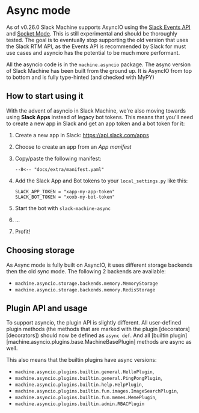 # Async mode

As of v0.26.0 Slack Machine supports AsyncIO using the
[Slack Events API](https://api.slack.com/apis/connections/events-api) and
[Socket Mode](https://api.slack.com/apis/connections/socket). This is still experimental and should be thoroughly
tested. The goal is to eventually stop supporting the old version that uses the Slack RTM API, as the Events API is
recommended by Slack for must use cases and asyncio has the potential to be much more performant.

All the asyncio code is in the `machine.asyncio` package. The async version of Slack Machine has been built from the
ground up. It is AsyncIO from top to bottom and is fully type-hinted (and checked with MyPY)

## How to start using it

With the advent of asyncio in Slack Machine, we're also moving towards using **Slack Apps** instead of legacy bot
tokens. This means that you'll need to create a new app in Slack and get an app token and a bot token for it:

1. Create a new app in Slack: <https://api.slack.com/apps>
2. Choose to create an app from an _App manifest_
3. Copy/paste the following manifest:

    ``` title="manifest.yaml"
    --8<-- "docs/extra/manifest.yaml"
    ```

4. Add the Slack App and Bot tokens to your `local_settings.py` like this:

    ``` title="local_settings.py"
    SLACK_APP_TOKEN = "xapp-my-app-token"
    SLACK_BOT_TOKEN = "xoxb-my-bot-token"
    ```

5. Start the bot with `slack-machine-async`
6. ...
7. Profit!

## Choosing storage

As Async mode is fully built on AsyncIO, it uses different storage backends then the old sync mode. The following 2
backends are available:

- `machine.asyncio.storage.backends.memory.MemoryStorage`
- `machine.asyncio.storage.backends.memory.RedisStorage`

## Plugin API and usage

To support asyncio, the plugin API is slightly different. All user-defined plugin methods (the methods that are
marked with the plugin [decorators][decorators]) should now be defined as `async def`. And all
[builtin plugin][machine.asyncio.plugins.base.MachineBasePlugin] methods are async as well.

This also means that the builtin plugins have async versions:

- `machine.asyncio.plugins.builtin.general.HelloPlugin`,
- `machine.asyncio.plugins.builtin.general.PingPongPlugin`,
- `machine.asyncio.plugins.builtin.help.HelpPlugin`,
- `machine.asyncio.plugins.builtin.fun.images.ImageSearchPlugin`,
- `machine.asyncio.plugins.builtin.fun.memes.MemePlugin`,
- `machine.asyncio.plugins.builtin.admin.RBACPlugin`
